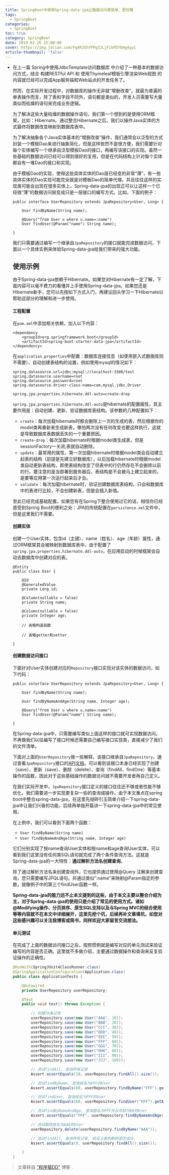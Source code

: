 ```yaml
---
title: SpringBoot中使用Spring-data-jpa让数据访问更简单、更优雅
tags:
  - SpringBoot
categories:
  - SpringBoot
toc: true
category: SpringBoot
date: 2019-02-26 15:00:00
cover: https://img.jacian.com/Fq4RJGhYPPg3JLjFikPDYbHg4yp1
article-thumbnail: 'false'
---
```


* 在上一篇 Spring中使用JdbcTemplate访问数据库 中介绍了一种基本的数据访问方式，结合 构建RESTful API 和 使用Thymeleaf模板引擎渲染Web视图 的内容就已经可以完成App服务端和Web站点的开发任务了。

    然而，在实际开发过程中，对数据库的操作无非就“增删改查”。就最为普遍的单表操作而言，除了表和字段不同外，语句都是类似的，开发人员需要写大量类似而枯燥的语句来完成业务逻辑。<!-- more -->

    为了解决这些大量枯燥的数据操作语句，我们第一个想到的是使用ORM框架，比如：Hibernate。通过整合Hibernate之后，我们以操作Java实体的方式最终将数据改变映射到数据库表中。

    为了解决抽象各个Java实体基本的“增删改查”操作，我们通常会以泛型的方式封装一个模板Dao来进行抽象简化，但是这样依然不是很方便，我们需要针对每个实体编写一个继承自泛型模板Dao的接口，再编写该接口的实现。虽然一些基础的数据访问已经可以得到很好的复用，但是在代码结构上针对每个实体都会有一堆Dao的接口和实现。

    由于模板Dao的实现，使得这些具体实体的Dao层已经变的非常“薄”，有一些具体实体的Dao实现可能完全就是对模板Dao的简单代理，并且往往这样的实现类可能会出现在很多实体上。Spring-data-jpa的出现正可以让这样一个已经很“薄”的数据访问层变成只是一层接口的编写方式。比如，下面的例子：

    ```
    public interface UserRepository extends JpaRepository<User, Long> {

        User findByName(String name);

        @Query("from User u where u.name=:name")
        User findUser(@Param("name") String name);

    }
    ```

    我们只需要通过编写一个继承自`JpaRepository`的接口就能完成数据访问，下面以一个具体实例来体验Spring-data-jpa给我们带来的强大功能。

    ## 使用示例

    由于Spring-data-jpa依赖于Hibernate。如果您对Hibernate有一定了解，下面内容可以毫不费力的看懂并上手使用Spring-data-jpa。如果您还是Hibernate新手，您可以先按如下方式入门，再建议回头学习一下Hibernate以帮助这部分的理解和进一步使用。

    #### 工程配置

    在`pom.xml`中添加相关依赖，加入以下内容：

    ```
    <dependency
        <groupId>org.springframework.boot</groupId>
        <artifactId>spring-boot-starter-data-jpa</artifactId>
    </dependency>
    ```

    在`application.properties`中配置：数据库连接信息（如使用嵌入式数据库则不需要）、自动创建表结构的设置，例如使用mysql的情况如下：

    ```
    spring.datasource.url=jdbc:mysql://localhost:3306/test
    spring.datasource.username=root
    spring.datasource.password=root
    spring.datasource.driver-class-name=com.mysql.jdbc.Driver

    spring.jpa.properties.hibernate.ddl-auto=create-drop
    ```

    `spring.jpa.properties.hibernate.ddl-auto`是hibernate的配置属性，其主要作用是：自动创建、更新、验证数据库表结构。该参数的几种配置如下：

    - `create`：每次加载hibernate时都会删除上一次的生成的表，然后根据你的model类再重新来生成新表，哪怕两次没有任何改变也要这样执行，这就是导致数据库表数据丢失的一个重要原因。
    - `create-drop`：每次加载hibernate时根据model类生成表，但是sessionFactory一关闭,表就自动删除。
    - `update`：最常用的属性，第一次加载hibernate时根据model类会自动建立起表的结构（前提是先建立好数据库），以后加载hibernate时根据model类自动更新表结构，即使表结构改变了但表中的行仍然存在不会删除以前的行。要注意的是当部署到服务器后，表结构是不会被马上建立起来的，是要等应用第一次运行起来后才会。
    - `validate`：每次加载hibernate时，验证创建数据库表结构，只会和数据库中的表进行比较，不会创建新表，但是会插入新值。

    至此已经完成基础配置，如果您有在Spring下整合使用过它的话，相信你已经感受到Spring Boot的便利之处：JPA的传统配置在`persistence.xml`文件中，但是这里我们不需要。

    #### 创建实体

    创建一个User实体，包含id（主键）、name（姓名）、age（年龄）属性，通过ORM框架其会被映射到数据库表中，由于配置了`spring.jpa.properties.hibernate.ddl-auto`，在应用启动的时候框架会自动去数据库中创建对应的表。

    ```
    @Entity
    public class User {

        @Id
        @GeneratedValue
        private Long id;

        @Column(nullable = false)
        private String name;

        @Column(nullable = false)
        private Integer age;

        // 省略构造函数

        // 省略getter和setter

    }
    ```

    #### 创建数据访问接口

    下面针对User实体创建对应的`Repository`接口实现对该实体的数据访问，如下代码：

    ```
    public interface UserRepository extends JpaRepository<User, Long> {

        User findByName(String name);

        User findByNameAndAge(String name, Integer age);

        @Query("from User u where u.name=:name")
        User findUser(@Param("name") String name);

    }
    ```

    在Spring-data-jpa中，只需要编写类似上面这样的接口就可实现数据访问。不再像我们以往编写了接口时候还需要自己编写接口实现类，直接减少了我们的文件清单。

    下面对上面的`UserRepository`做一些解释，该接口继承自`JpaRepository`，通过查看`JpaRepository`接口的[API文档](http://docs.spring.io/spring-data/data-jpa/docs/current/api/)，可以看到该接口本身已经实现了创建（save）、更新（save）、删除（delete）、查询（findAll、findOne）等基本操作的函数，因此对于这些基础操作的数据访问就不需要开发者再自己定义。

    在我们实际开发中，`JpaRepository`接口定义的接口往往还不够或者性能不够优化，我们需要进一步实现更复杂一些的查询或操作。由于本文重点在spring boot中整合spring-data-jpa，在这里先抛砖引玉简单介绍一下spring-data-jpa中让我们兴奋的功能，后续再单独开篇讲一下spring-data-jpa中的常见使用。

    在上例中，我们可以看到下面两个函数：

    - `User findByName(String name)`
    - `User findByNameAndAge(String name, Integer age)`

    它们分别实现了按name查询User实体和按name和age查询User实体，可以看到我们这里没有任何类SQL语句就完成了两个条件查询方法。这就是Spring-data-jpa的一大特性：**通过解析方法名创建查询**。

    除了通过解析方法名来创建查询外，它也提供通过使用@Query 注解来创建查询，您只需要编写JPQL语句，并通过类似“:name”来映射@Param指定的参数，就像例子中的第三个findUser函数一样。

    **Spring-data-jpa的能力远不止本文提到的这些，由于本文主要以整合介绍为主，对于Spring-data-jpa的使用只是介绍了常见的使用方式。诸如@Modifying操作、分页排序、原生SQL支持以及与Spring MVC的结合使用等等内容就不在本文中详细展开，这里先挖个坑，后续再补文章填坑，如您对这些感兴趣可以关注我博客或简书，同样欢迎大家留言交流想法。**

    #### 单元测试

    在完成了上面的数据访问接口之后，按照惯例就是编写对应的单元测试来验证编写的内容是否正确。这里就不多做介绍，主要通过数据操作和查询来反复验证操作的正确性。

    ```java
    @RunWith(SpringJUnit4ClassRunner.class)
    @SpringApplicationConfiguration(Application.class)
    public class ApplicationTests {

    	@Autowired
    	private UserRepository userRepository;

    	@Test
    	public void test() throws Exception {

    		// 创建10条记录
    		userRepository.save(new User("AAA", 10));
    		userRepository.save(new User("BBB", 20));
    		userRepository.save(new User("CCC", 30));
    		userRepository.save(new User("DDD", 40));
    		userRepository.save(new User("EEE", 50));
    		userRepository.save(new User("FFF", 60));
    		userRepository.save(new User("GGG", 70));
    		userRepository.save(new User("HHH", 80));
    		userRepository.save(new User("III", 90));
    		userRepository.save(new User("JJJ", 100));

    		// 测试findAll, 查询所有记录
    		Assert.assertEquals(10, userRepository.findAll().size());

    		// 测试findByName, 查询姓名为FFF的User
    		Assert.assertEquals(60, userRepository.findByName("FFF").getAge().longValue());

    		// 测试findUser, 查询姓名为FFF的User
    		Assert.assertEquals(60, userRepository.findUser("FFF").getAge().longValue());

    		// 测试findByNameAndAge, 查询姓名为FFF并且年龄为60的User
    		Assert.assertEquals("FFF", userRepository.findByNameAndAge("FFF", 60).getName());

    		// 测试删除姓名为AAA的User
    		userRepository.delete(userRepository.findByName("AAA"));

    		// 测试findAll, 查询所有记录, 验证上面的删除是否成功
    		Assert.assertEquals(9, userRepository.findAll().size());

    	}
    }
    ```



> 文章转自 ["程序猿DD"](http://blog.didispace.com/) 博客 .